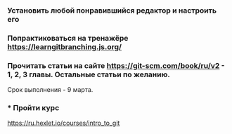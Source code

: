 ### Установить любой понравившийся редактор и настроить его

### Попрактиковаться на тренажёре https://learngitbranching.js.org/

### Прочитать статьи на сайте https://git-scm.com/book/ru/v2 - 1, 2, 3 главы. Остальные статьи по желанию.
Срок выполнения - 9 марта.

### * Пройти курс
https://ru.hexlet.io/courses/intro_to_git
